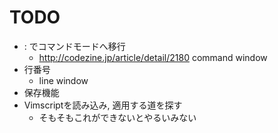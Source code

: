 TODO
=============================

* : でコマンドモードへ移行
  * http://codezine.jp/article/detail/2180 command window
* 行番号
  * line window
* 保存機能
* Vimscriptを読み込み, 適用する道を探す
  * そもそもこれができないとやるいみない
